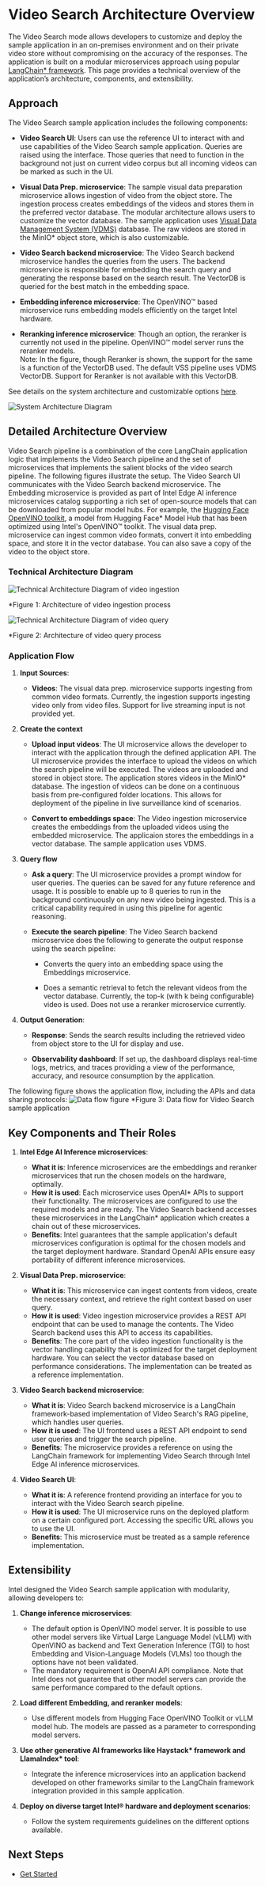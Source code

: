 # Video Search Architecture Overview

The Video Search mode allows developers to customize and deploy the sample application in an on-premises environment and on their private video store without compromising on the accuracy of the responses. The application is built on a modular microservices approach using popular [LangChain\* framework](https://www.langchain.com/). This page provides a technical overview of the application’s architecture, components, and extensibility.

## Approach
The Video Search sample application includes the following components:

- **Video Search UI**: Users can use the reference UI to interact with and use capabilities of the Video Search sample application. Queries are raised using the interface. Those queries that need to function in the background not just on current video corpus but all incoming videos can be marked as such in the UI. 

- **Visual Data Prep. microservice**: The sample visual data preparation microservice allows ingestion of video from the object store. The ingestion process creates embeddings of the videos and stores them in the preferred vector database. The modular architecture allows users to customize the vector database. The sample application uses [Visual Data Management System (VDMS)](https://github.com/IntelLabs/vdms) database. The raw videos are stored in the MinIO\* object store, which is also customizable.

- **Video Search backend microservice**: The Video Search backend microservice handles the queries from the users. The backend microservice is responsible for embedding the search query and generating the response based on the search result. The VectorDB is queried for the best match in the embedding space.

- **Embedding inference microservice**: The OpenVINO™ based microservice runs embedding models efficiently on the target Intel hardware.

- **Reranking inference microservice**: Though an option, the reranker is currently not used in the pipeline. OpenVINO™ model server runs the reranker models. \
Note: In the figure, though Reranker is shown, the support for the same is a function of the VectorDB used. The default VSS pipeline uses VDMS VectorDB. Support for Reranker is not available with this VectorDB.


See details on the system architecture and customizable options [here](./overview-architecture-search.md).

![System Architecture Diagram](./images/TEAI_VideoSearch.png)

## Detailed Architecture Overview
<!--
**User Stories Addressed**:
- **US-7: Understanding the Architecture**  
  - **As a developer**, I want to understand the architecture and components of the application, so that I can identify customization or integration points.

**Acceptance Criteria**:
1. An architectural diagram with labeled components.
2. Descriptions of each component and their roles.
3. How components interact and support extensibility.
-->

Video Search pipeline is a combination of the core LangChain application logic that implements the Video Search pipeline and the set of microservices that implements the salient blocks of the video search pipeline. The following figures illustrate the setup. The Video Search UI communicates with the Video Search backend microservice. The Embedding microservice is provided as part of Intel Edge AI inference microservices catalog supporting a rich set of open-source models that can be downloaded from popular model hubs. For example, the [Hugging Face OpenVINO toolkit](https://huggingface.co/OpenVINO), a model from Hugging Face\* Model Hub that has been optimized using Intel's OpenVINO™ toolkit. The visual data prep. microservice can ingest common video formats, convert it into embedding space, and store it in the vector database. You can also save a copy of the video to the object store.

### Technical Architecture Diagram
![Technical Architecture Diagram of video ingestion](./images/TEAI_VideoSearch_Arch-ingest.png)

*Figure 1: Architecture of video ingestion process

![Technical Architecture Diagram of video query](./images/TEAI_VideoSearch_Arch-query.png)

*Figure 2: Architecture of video query process

### Application Flow
1. **Input Sources**:
   - **Videos**: The visual data prep. microservice supports ingesting from common video formats. Currently, the ingestion supports ingesting video only from video files. Support for live streaming input is not provided yet.
   
2. **Create the context**

   - **Upload input videos**: The UI microservice allows the developer to interact with the application through the defined application API. The UI microservice provides the interface to upload the videos on which the search pipeline will be executed. The videos are uploaded and stored in object store. The application stores videos in the MinIO\* database. The ingestion of videos can be done on a continuous basis from pre-configured folder locations. This allows for deployment of the pipeline in live surveillance kind of scenarios.
   
   - **Convert to embeddings space**: The Video ingestion microservice creates the embeddings from the uploaded videos using the embedded microservice. The applicaion stores the embeddings in a vector database. The sample application uses VDMS.
   
3. **Query flow**

   - **Ask a query**: The UI microservice provides a prompt window for user queries. The queries can be saved for any future reference and usage. It is possible to enable up to 8 queries to run in the background continuously on any new video being ingested. This is a critical capability required in using this pipeline for agentic reasoning.
   
   - **Execute the search pipeline**: The Video Search backend microservice does the following to generate the output response using the search pipeline:
      - Converts the query into an embedding space using the Embeddings microservice.
	  
      - Does a semantic retrieval to fetch the relevant videos from the vector database. Currently, the top-k (with k being configurable) video is used. Does not use a reranker microservice currently.
	  
4. **Output Generation**:
   - **Response**: Sends the search results including the retrieved video from object store to the UI for display and use.
   
   - **Observability dashboard**: If set up, the dashboard displays real-time logs, metrics, and traces providing a view of the performance, accuracy, and resource consumption by the application.  

The following figure shows the application flow, including the APIs and data sharing protocols:
![Data flow figure](./images/VideoSearch-request.png)
*Figure 3: Data flow for Video Search sample application

## Key Components and Their Roles
<!--
**Guidelines**:
- Provide a short description for each major component.
- Explain how it contributes to the application and its benefits.
-->

1. **Intel Edge AI Inference microservices**:
   - **What it is**: Inference microservices are the embeddings and reranker microservices that run the chosen models on the hardware, optimally. 
   - **How it is used**: Each microservice uses OpenAI\* APIs to support their functionality. The microservices are configured to use the required models and are ready. The Video Search backend accesses these microservices in the LangChain\* application which creates a chain out of these microservices.
   - **Benefits**: Intel guarantees that the sample application's default microservices configuration is optimal for the chosen models and the target deployment hardware. Standard OpenAI APIs ensure easy portability of different inference microservices.

2. **Visual Data Prep. microservice**:
   - **What it is**: This microservice can ingest contents from videos, create the necessary context, and retrieve the right context based on user query.
   - **How it is used**: Video ingestion microservice provides a REST API endpoint that can be used to manage the contents. The Video Search backend uses this API to access its capabilities.
   - **Benefits**: The core part of the video ingestion functionality is the vector handling capability that is optimized for the target deployment hardware. You can select the vector database based on performance considerations. The implementation can be treated as a reference implementation.

3. **Video Search backend microservice**:
   - **What it is**: Video Search backend microservice is a LangChain framework-based implementation of Video Search's RAG pipeline, which handles user queries.
   - **How it is used**: The UI frontend uses a REST API endpoint to send user queries and trigger the search pipeline.
   - **Benefits**: The microservice provides a reference on using the LangChain framework for implementing Video Search through Intel Edge AI inference microservices.

4. **Video Search UI**:
   - **What it is**: A reference frontend providing an interface for you to interact with the Video Search search pipeline.
   - **How it is used**: The UI microservice runs on the deployed platform on a certain configured port. Accessing the specific URL allows you to use the UI.
   - **Benefits**: This microservice must be treated as a sample reference implementation.

## Extensibility

Intel designed the Video Search sample application with modularity, allowing developers to:

1. **Change inference microservices**:

   - The default option is OpenVINO model server. It is possible to use other model servers like Virtual Large Language Model (vLLM) with OpenVINO as backend and Text Generation Inference (TGI) to host Embedding and Vision-Language Models (VLMs) too though the options have not been validated.
   - The mandatory requirement is OpenAI API compliance. Note that Intel does not guarantee that other model servers can provide the same performance compared to the default options.
   
2. **Load different Embedding, and reranker models**:

   - Use different models from Hugging Face OpenVINO Toolkit or vLLM model hub. The models are passed as a parameter to corresponding model servers.
   
3. **Use other generative AI frameworks like Haystack\* framework and LlamaIndex\* tool**:

   - Integrate the inference microservices into an application backend developed on other frameworks similar to the LangChain framework integration provided in this sample application.
   
4. **Deploy on diverse target Intel® hardware and deployment scenarios**:

   - Follow the system requirements guidelines on the different options available.

## Next Steps
- [Get Started](./get-started.md)